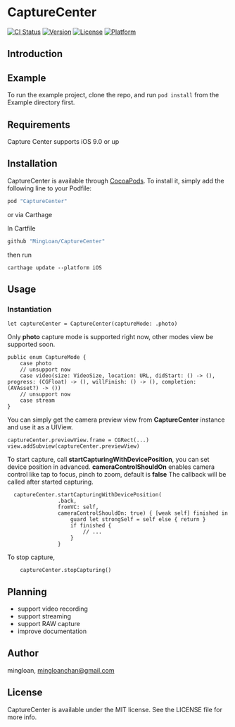 # CaptureCenter

[![CI Status](http://img.shields.io/travis/mingloan/CaptureCenter.svg?style=flat)](https://travis-ci.org/mingloan/CaptureCenter)
[![Version](https://img.shields.io/cocoapods/v/CaptureCenter.svg?style=flat)](http://cocoapods.org/pods/CaptureCenter)
[![License](https://img.shields.io/cocoapods/l/CaptureCenter.svg?style=flat)](http://cocoapods.org/pods/CaptureCenter)
[![Platform](https://img.shields.io/cocoapods/p/CaptureCenter.svg?style=flat)](http://cocoapods.org/pods/CaptureCenter)

## Introduction


## Example
To run the example project, clone the repo, and run `pod install` from the Example directory first.

## Requirements
Capture Center supports iOS 9.0 or up

## Installation

CaptureCenter is available through [CocoaPods](http://cocoapods.org). To install
it, simply add the following line to your Podfile:

```ruby
pod "CaptureCenter"
```
or via Carthage

In Cartfile
```ruby
github "MingLoan/CaptureCenter"
```
then run
```
carthage update --platform iOS
```

## Usage

### Instantiation

```
let captureCenter = CaptureCenter(captureMode: .photo)
```

Only **photo** capture mode is supported right now, other modes view be supported soon.
```
public enum CaptureMode {
    case photo
    // unsupport now
    case video(size: VideoSize, location: URL, didStart: () -> (), progress: (CGFloat) -> (), willFinish: () -> (), completion: (AVAsset?) -> ())
    // unsupport now
    case stream
}
```

You can simply get the camera preview view from **CaptureCenter** instance and use it as a UIView.

```
captureCenter.previewView.frame = CGRect(...)
view.addSubview(captureCenter.previewView)
```

To start capture, call **startCapturingWithDevicePosition**, you can set device position in advanced.
**cameraControlShouldOn** enables camera control like tap to focus, pinch to zoom, default is **false**
The callback will be called after started capturing.

```
  captureCenter.startCapturingWithDevicePosition(
                .back,
                fromVC: self,
                cameraControlShouldOn: true) { [weak self] finished in
                    guard let strongSelf = self else { return }
                    if finished {
                        // ...
                    }
                }
```

To stop capture,
```
    captureCenter.stopCapturing()
```



## Planning
* support video recording
* support streaming
* support RAW capture
* improve documentation

## Author

mingloan, mingloanchan@gmail.com

## License

CaptureCenter is available under the MIT license. See the LICENSE file for more info.
